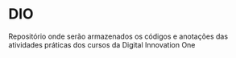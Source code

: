 # DIO
Repositório onde serão armazenados os códigos e anotações das atividades práticas dos cursos da Digital Innovation One
